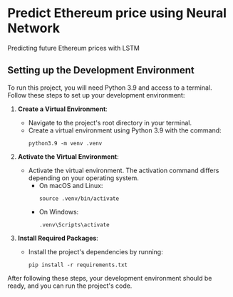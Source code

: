 # Predict Ethereum price using Neural Network

Predicting future Ethereum prices with LSTM

## Setting up the Development Environment

To run this project, you will need Python 3.9 and access to a terminal. Follow these steps to set up your development environment:

1. **Create a Virtual Environment**:
   - Navigate to the project's root directory in your terminal.
   - Create a virtual environment using Python 3.9 with the command:
     ```
     python3.9 -m venv .venv
     ```

2. **Activate the Virtual Environment**:
   - Activate the virtual environment. The activation command differs depending on your operating system.
     - On macOS and Linux:
       ```
       source .venv/bin/activate
       ```
     - On Windows:
       ```
       .venv\Scripts\activate
       ```

3. **Install Required Packages**:
   - Install the project's dependencies by running:
     ```
     pip install -r requirements.txt
     ```

After following these steps, your development environment should be ready, and you can run the project's code.

